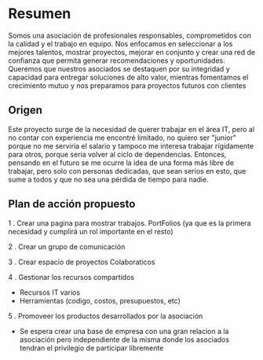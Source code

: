 # Resumen

Somos una asociación de profesionales responsables, comprometidos con la calidad y el trabajo en equipo. Nos enfocamos en seleccionar a los mejores talentos, mostrar proyectos, mejorar en conjunto y crear una red de confianza que permita generar recomendaciones y oportunidades. Queremos que nuestros asociados se destaquen por su integridad y capacidad para entregar soluciones de alto valor, mientras fomentamos el crecimiento mutuo y nos preparamos para proyectos futuros con clientes

## Origen

Este proyecto surge de la necesidad de querer trabajar en el área IT, pero al no contar con experiencia me encontré limitado, no quiero ser "junior" porque no me serviría el salario y tampoco me interesa trabajar rígidamente para otros, porque seria volver al ciclo de dependencias. Entonces, pensando en el futuro se me ocurre la idea de una forma más libre de trabajar, pero solo con personas dedicadas, que sean serios en esto, que sume a todos y que no sea una pérdida de tiempo para nadie.

## Plan de acción propuesto

1 . Crear una pagina para mostrar trabajos. PortFolios (ya que es la primera necesidad y cumplirá un rol importante en el resto)

2 . Crear un grupo de comunicación
 
3 . Crear espacio de proyectos Colaboraticos

4 . Gestionar los recursos compartidos

* Recursos IT varios
* Herramientas (codigo, costos, presupuestos, etc)

5 . Promoveer los productos desarrollados por la asociación

* Se espera crear una base de empresa con una gran relacion a la asociación pero independiente de la misma donde los asociados tendran el privilegio de participar libremente
